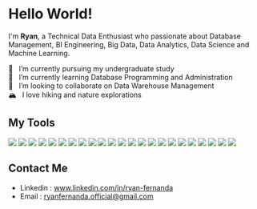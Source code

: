 # __Hello World!__

I'm __Ryan__, a Technical Data Enthusiast who passionate about Database Management, BI Engineering, Big Data, Data Analytics, Data Science and Machine Learning.

🔭 &nbsp; I’m currently pursuing my undergraduate study     
🌱 &nbsp; I’m currently learning Database Programming and Administration      
🤝 &nbsp; I’m looking to collaborate on Data Warehouse Management     
🏔️ &nbsp; I love hiking and nature explorations     

## My Tools

![](https://img.shields.io/badge/mysql-4479A1?style=for-the-badge&logo=mysql&logoColor=white)
![](https://img.shields.io/badge/postgresql-4169E1?style=for-the-badge&logo=postgresql&logoColor=white)
![](https://img.shields.io/badge/oracle-F80000?style=for-the-badge&logo=oracle&logoColor=white)
![](https://img.shields.io/badge/Python-FFD43B?style=for-the-badge&logo=python&logoColor=blue)
![](https://img.shields.io/badge/r-276DC3?style=for-the-badge&logo=r&logoColor=white)
![](https://img.shields.io/badge/PHP-777BB4?style=for-the-badge&logo=php&logoColor=white)
![](https://img.shields.io/badge/Pandas-2C2D72?style=for-the-badge&logo=pandas&logoColor=white)
![](https://img.shields.io/badge/Numpy-777BB4?style=for-the-badge&logo=numpy&logoColor=white)
![](https://img.shields.io/badge/SciPy-654FF0?style=for-the-badge&logo=SciPy&logoColor=white)
![](https://img.shields.io/badge/Plotly-276DC3?style=for-the-badge&logo=plotly&logoColor=white)
![](https://img.shields.io/badge/scikit_learn-F7931E?style=for-the-badge&logo=scikit-learn&logoColor=white)
![](https://img.shields.io/badge/Keras-D00000?style=for-the-badge&logo=Keras&logoColor=white)
![](https://img.shields.io/badge/TensorFlow-FF6F00?style=for-the-badge&logo=tensorflow&logoColor=white)
![](https://img.shields.io/badge/PyTorch-EE4C2C?style=for-the-badge&logo=PyTorch&logoColor=white)
![](https://img.shields.io/badge/google_colab-F9AB00?style=for-the-badge&logo=googlecolab&logoColor=white)
![](https://img.shields.io/badge/bigquery-669DF6?style=for-the-badge&logo=googlebigquery&logoColor=white)
![](https://img.shields.io/badge/tableau-E97627?style=for-the-badge&logo=tableau&logoColor=white)
![](https://img.shields.io/badge/looker-4285F4?style=for-the-badge&logo=looker&logoColor=white)
![](https://img.shields.io/badge/kaggle-20BEFF?style=for-the-badge&logo=kaggle&logoColor=white)
![](https://img.shields.io/badge/google_cloud-4285F4?style=for-the-badge&logo=googlecloud&logoColor=white)
![](https://img.shields.io/badge/aws_cloud-232F3E?style=for-the-badge&logo=amazon-aws&logoColor=white)
![](https://img.shields.io/badge/gnu_bash-4EAA25?style=for-the-badge&logo=gnubash&logoColor=white)
![](https://img.shields.io/badge/linux-FCC624?style=for-the-badge&logo=linux&logoColor=white)


## Contact Me
- Linkedin : www.linkedin.com/in/ryan-fernanda
- Email : ryanfernanda.official@gmail.com

